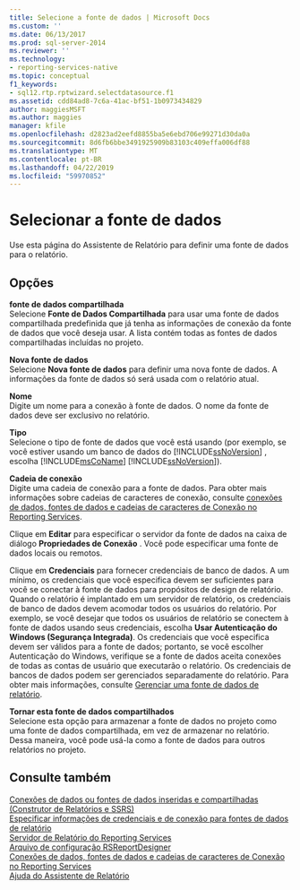 ```yaml
---
title: Selecione a fonte de dados | Microsoft Docs
ms.custom: ''
ms.date: 06/13/2017
ms.prod: sql-server-2014
ms.reviewer: ''
ms.technology:
- reporting-services-native
ms.topic: conceptual
f1_keywords:
- sql12.rtp.rptwizard.selectdatasource.f1
ms.assetid: cdd84ad8-7c6a-41ac-bf51-1b0973434829
author: maggiesMSFT
ms.author: maggies
manager: kfile
ms.openlocfilehash: d2823ad2eefd8855ba5e6ebd706e99271d30da0a
ms.sourcegitcommit: 8d6fb6bbe3491925909b83103c409effa006df88
ms.translationtype: MT
ms.contentlocale: pt-BR
ms.lasthandoff: 04/22/2019
ms.locfileid: "59970852"
---
```

# <a name="select-the-data-source"></a>Selecionar a fonte de dados
  Use esta página do Assistente de Relatório para definir uma fonte de dados para o relatório.  
  
## <a name="options"></a>Opções  
 **fonte de dados compartilhada**  
 Selecione **Fonte de Dados Compartilhada** para usar uma fonte de dados compartilhada predefinida que já tenha as informações de conexão da fonte de dados que você deseja usar. A lista contém todas as fontes de dados compartilhadas incluídas no projeto.  
  
 **Nova fonte de dados**  
 Selecione **Nova fonte de dados** para definir uma nova fonte de dados. A informações da fonte de dados só será usada com o relatório atual.  
  
 **Nome**  
 Digite um nome para a conexão à fonte de dados. O nome da fonte de dados deve ser exclusivo no relatório.  
  
 **Tipo**  
 Selecione o tipo de fonte de dados que você está usando (por exemplo, se você estiver usando um banco de dados do [!INCLUDE[ssNoVersion](../includes/ssnoversion-md.md)] , escolha [!INCLUDE[msCoName](../includes/msconame-md.md)] [!INCLUDE[ssNoVersion](../includes/ssnoversion-md.md)]).  
  
 **Cadeia de conexão**  
 Digite uma cadeia de conexão para a fonte de dados. Para obter mais informações sobre cadeias de caracteres de conexão, consulte [conexões de dados, fontes de dados e cadeias de caracteres de Conexão no Reporting Services](../../2014/reporting-services/data-connections-data-sources-and-connection-strings-in-reporting-services.md).  
  
 Clique em **Editar** para especificar o servidor da fonte de dados na caixa de diálogo **Propriedades de Conexão** . Você pode especificar uma fonte de dados locais ou remotos.  
  
 Clique em **Credenciais** para fornecer credenciais de banco de dados. A um mínimo, os credenciais que você especifica devem ser suficientes para você se conectar à fonte de dados para propósitos de design de relatório. Quando o relatório é implantado em um servidor de relatório, os credenciais de banco de dados devem acomodar todos os usuários do relatório. Por exemplo, se você desejar que todos os usuários de relatório se conectem à fonte de dados usando seus credenciais, escolha **Usar Autenticação do Windows (Segurança Integrada)**. Os credenciais que você especifica devem ser válidos para a fonte de dados; portanto, se você escolher Autenticação do Windows, verifique se a fonte de dados aceita conexões de todas as contas de usuário que executarão o relatório. Os credenciais de bancos de dados podem ser gerenciados separadamente do relatório. Para obter mais informações, consulte [Gerenciar uma fonte de dados de relatório](report-data/manage-report-data-sources.md).  
  
 **Tornar esta fonte de dados compartilhados**  
 Selecione esta opção para armazenar a fonte de dados no projeto como uma fonte de dados compartilhada, em vez de armazenar no relatório. Dessa maneira, você pode usá-la como a fonte de dados para outros relatórios no projeto.  
  
## <a name="see-also"></a>Consulte também  
 [Conexões de dados ou fontes de dados inseridas e compartilhadas &#40;Construtor de Relatórios e SSRS&#41;](../../2014/reporting-services/embedded-and-shared-data-connections-or-data-sources-report-builder-and-ssrs.md)   
 [Especificar informações de credenciais e de conexão para fontes de dados de relatório](report-data/specify-credential-and-connection-information-for-report-data-sources.md)   
 [Servidor de Relatório do Reporting Services](../../2014/reporting-services/reporting-services-report-server.md)   
 [Arquivo de configuração RSReportDesigner](report-server/rsreportdesigner-configuration-file.md)   
 [Conexões de dados, fontes de dados e cadeias de caracteres de Conexão no Reporting Services](../../2014/reporting-services/data-connections-data-sources-and-connection-strings-in-reporting-services.md)   
 [Ajuda do Assistente de Relatório](../../2014/reporting-services/report-wizard-help.md)  
  
  
